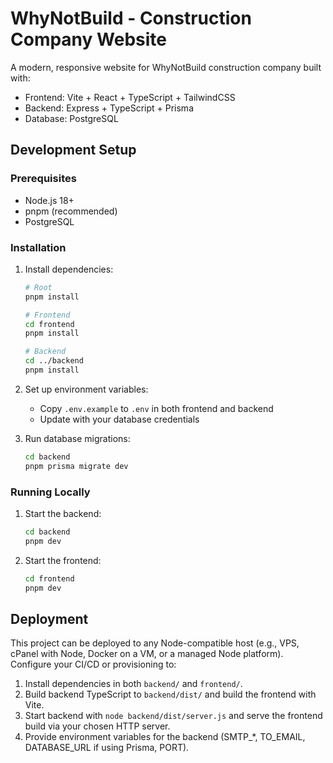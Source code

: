 # WhyNotBuild - Construction Company Website

A modern, responsive website for WhyNotBuild construction company built with:
- Frontend: Vite + React + TypeScript + TailwindCSS
- Backend: Express + TypeScript + Prisma
- Database: PostgreSQL

## Development Setup

### Prerequisites
- Node.js 18+
- pnpm (recommended)
- PostgreSQL

### Installation

1. Install dependencies:
   ```bash
   # Root
   pnpm install

   # Frontend
   cd frontend
   pnpm install

   # Backend
   cd ../backend
   pnpm install
   ```

2. Set up environment variables:
   - Copy `.env.example` to `.env` in both frontend and backend
   - Update with your database credentials

3. Run database migrations:
   ```bash
   cd backend
   pnpm prisma migrate dev
   ```

### Running Locally

1. Start the backend:
   ```bash
   cd backend
   pnpm dev
   ```

2. Start the frontend:
   ```bash
   cd frontend
   pnpm dev
   ```

## Deployment

This project can be deployed to any Node-compatible host (e.g., VPS, cPanel with Node, Docker on a VM, or a managed Node platform). Configure your CI/CD or provisioning to:

1. Install dependencies in both `backend/` and `frontend/`.
2. Build backend TypeScript to `backend/dist/` and build the frontend with Vite.
3. Start backend with `node backend/dist/server.js` and serve the frontend build via your chosen HTTP server.
4. Provide environment variables for the backend (SMTP_*, TO_EMAIL, DATABASE_URL if using Prisma, PORT).
